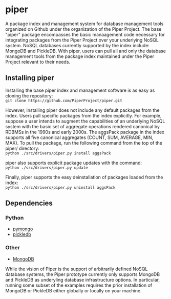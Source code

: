 # piper
A package index and management system for database management tools organized on Github under the organization of the Piper Project. The base "piper" package encompasses the basic manaagement code necessary for integrating packages from the Piper Project over your underlying NoSQL system. NoSQL databases currently supported by the index include: MongoDB and PickleDB. With piper, users can pull all and only the database management tools from the package index maintained under the Piper Project relevant to their needs.

## Installing piper
Installing the base piper index and management software is as easy as cloning the repository:
<br>
```git clone https://github.com/PiperProject/piper.git```

However, installing piper does not include any default packages from the index. Users pull specific packages from the index explicitly. For example, suppose a user intends to augment the capabilities of an underlying NoSQL system with the basic set of aggregate operations rendered canonical by RDBMSs in the 1990s and early 2000s. The aggsPack package in the index supports all five canonical aggregates (COUNT, SUM, AVERAGE, MIN, MAX). To pull the package, run the following command from the top of the piper/ directory:
<br>
```python ./src/drivers/piper.py install aggsPack```

piper also supports explicit package updates with the command:
<br>
```python ./src/drivers/piper.py update```

Finally, piper supports the easy deinstallation of packages loaded from the index:
<br>
```python ./src/drivers/piper.py uninstall aggsPack```

## Dependencies

### Python
* [pymongo](https://api.mongodb.com/python/2.7.2/installation.html)
* [pickledb](https://api.mongodb.com/python/2.7.2/installation.html://pypi.python.org/pypi/pickleDB)

### Other
* [MongoDB](https://docs.mongodb.com/manual/installation/)

While the vision of Piper is the support of arbitrarily defined NoSQL database systems, the Piper prototype currently only supports MongoDB and PickleDB as underyling database infrastructure options. In particular, running some subset of the examples requires the prior installation of MongoDB or PickleDB either globally or locally on your machine. 

